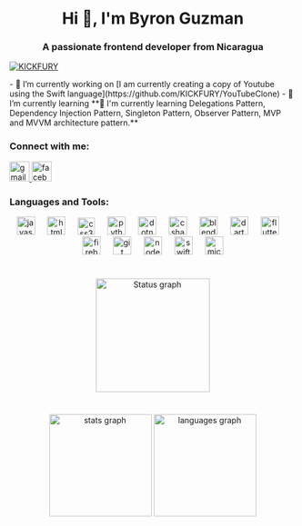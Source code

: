 <h1 align="center">Hi 👋, I'm Byron Guzman</h1>
<h3 align="center">A passionate frontend developer from Nicaragua</h3>
<p align="left"> <a href="https://github.com/ryo-ma/github-profile-trophy"><img
            src="https://github-profile-trophy.vercel.app/?username=KICKFURY" alt="KICKFURY" /></a> </p>
- 🔭 I’m currently working on [I am currently creating a copy of Youtube using the Swift
language](https://github.com/KICKFURY/YouTubeClone)
- 🌱 I’m currently learning **🌱 I'm currently learning Delegations Pattern, Dependency Injection Pattern, Singleton
Pattern, Observer Pattern, MVP and MVVM architecture pattern.**
<h3 align="left">Connect with me:</h3>
<p align="left">
<div align="left">
    <a href="bj.cuber.developer@gmail.com" target="_blank">
        <img src="https://img.shields.io/static/v1?message=Gmail&logo=gmail&label=&color=D14836&logoColor=white&labelColor=&style=for-the-badge"
            height="35" alt="gmail logo" />
    </a>
    <a href="https://fb.com/bayron.guzman.569" target="_blank">
        <img src="https://img.shields.io/static/v1?message=Facebook&logo=facebook&label=&color=1877F2&logoColor=white&labelColor=&style=for-the-badge"
            height="35" alt="facebook logo" />
    </a>
</div>
</p>
<h3 align="left">Languages and Tools:</h3>
<div align="center">
    <img src="https://cdn.jsdelivr.net/gh/devicons/devicon/icons/javascript/javascript-original.svg" height="32"
        alt="javascript logo" />
    <img width="14" />
    <img src="https://cdn.jsdelivr.net/gh/devicons/devicon/icons/html5/html5-original.svg" height="32"
        alt="html5 logo" />
    <img width="14" />
    <img src="https://cdn.jsdelivr.net/gh/devicons/devicon/icons/css3/css3-original.svg" height="30" alt="css3 logo" />
    <img width="14" />
    <img src="https://cdn.jsdelivr.net/gh/devicons/devicon/icons/python/python-original.svg" height="32"
        alt="python logo" />
    <img width="14" />
    <img src="https://cdn.jsdelivr.net/gh/devicons/devicon/icons/dotnetcore/dotnetcore-original.svg" height="32"
        alt="dotnetcore logo" />
    <img width="14" />
    <img src="https://cdn.jsdelivr.net/gh/devicons/devicon/icons/csharp/csharp-original.svg" height="32"
        alt="csharp logo" />
    <img width="14" />
    <img src="https://cdn.jsdelivr.net/gh/devicons/devicon/icons/blender/blender-original.svg" height="32"
        alt="blender logo" />
    <img width="14" />
    <img src="https://cdn.jsdelivr.net/gh/devicons/devicon/icons/dart/dart-original.svg" height="32" alt="dart logo" />
    <img width="14" />
    <img src="https://cdn.jsdelivr.net/gh/devicons/devicon/icons/flutter/flutter-original.svg" height="32"
        alt="flutter logo" />
    <img width="14" />
    <img src="https://cdn.jsdelivr.net/gh/devicons/devicon/icons/firebase/firebase-plain.svg" height="32"
        alt="firebase logo" />
    <img width="14" />
    <img src="https://cdn.jsdelivr.net/gh/devicons/devicon/icons/git/git-original.svg" height="32" alt="git logo" />
    <img width="14" />
    <img src="https://cdn.jsdelivr.net/gh/devicons/devicon/icons/nodejs/nodejs-original.svg" height="32"
        alt="nodejs logo" />
    <img width="14" />
    <img src="https://cdn.jsdelivr.net/gh/devicons/devicon/icons/swift/swift-original.svg" height="32"
        alt="swift logo" />
    <img width="14" />
    <img src="https://cdn.jsdelivr.net/gh/devicons/devicon/icons/microsoftsqlserver/microsoftsqlserver-plain.svg"
        height="32" alt="microsoftsqlserver logo" />
</div>
<h1></h1>
<div align="center">
    <img height="200" src="https://github-readme-streak-stats.herokuapp.com/?user=KICKFURY&theme=dracula&hide_border=false"
            alt="Status graph" />
</div>
<h1></h1>
<div align="center">
    <img src="https://github-readme-stats.vercel.app/api?username=KICKFURY&hide_title=false&hide_rank=false&show_icons=true&include_all_commits=true&count_private=true&disable_animations=false&theme=dracula&locale=en&hide_border=false"
        height="180" alt="stats graph" />
    <img src="https://github-readme-stats.vercel.app/api/top-langs?username=KICKFURY&locale=en&hide_title=false&layout=compact&card_width=320&langs_count=5&theme=dracula&hide_border=false"
        height="180" alt="languages graph" />
</div>
